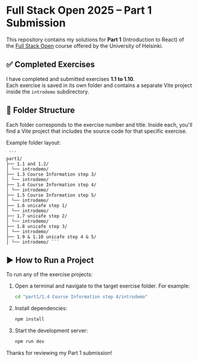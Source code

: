 # Full Stack Open 2025 – Part 1 Submission

This repository contains my solutions for **Part 1** (Introduction to React) of the [Full Stack Open](https://fullstackopen.com/en/) course offered by the University of Helsinki.

## ✅ Completed Exercises

I have completed and submitted exercises **1.1 to 1.10**.  
Each exercise is saved in its own folder and contains a separate Vite project inside the `introdemo` subdirectory.

## 📁 Folder Structure

Each folder corresponds to the exercise number and title. Inside each, you'll find a Vite project that includes the source code for that specific exercise.

Example folder layout:

<pre><code> ``` 
part1/ 
├── 1.1 and 1.2/ 
│ └── introdemo/ 
├── 1.3 Course Information step 3/ 
│ └── introdemo/ 
├── 1.4 Course Information step 4/ 
│ └── introdemo/ 
├── 1.5 Course Information step 5/ 
│ └── introdemo/ 
├── 1.6 unicafe step 1/ 
│ └── introdemo/ 
├── 1.7 unicafe step 2/ 
│ └── introdemo/ 
├── 1.8 unicafe step 3/ 
│ └── introdemo/ 
├── 1.9 & 1.10 unicafe step 4 & 5/ 
│ └── introdemo/ ``` </code></pre>

## ▶️ How to Run a Project

To run any of the exercise projects:

1. Open a terminal and navigate to the target exercise folder. For example:

   ```bash
   cd "part1/1.4 Course Information step 4/introdemo"
2. Install dependencies: 
    ```bash 
    npm install
3. Start the development server:
    ```bash
    npm run dev


Thanks for reviewing my Part 1 submission!